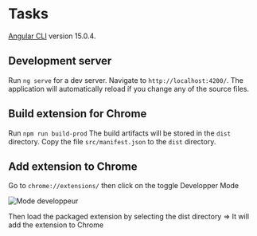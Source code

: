 # Tasks

[Angular CLI](https://github.com/angular/angular-cli) version 15.0.4.

## Development server

Run `ng serve` for a dev server. Navigate to `http://localhost:4200/`. The application will automatically reload if you change any of the source files.

## Build extension for Chrome

Run `npm run build-prod`
The build artifacts will be stored in the `dist` directory.
Copy the file `src/manifest.json` to the `dist` directory.

## Add extension to Chrome

Go to `chrome://extensions/` then click on the toggle Developper Mode

![Mode developpeur](https://github.com/thibautleclere/taches/developperMode?raw=true)

Then load the packaged extension by selecting the dist directory
=> It will add the extension to Chrome
